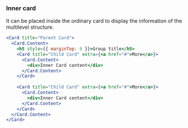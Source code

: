 <demo>

### Inner card

It can be placed inside the ordinary card to display the information of the multilevel structure. 

```jsx live
<Card title="Parent Card">
  <Card.Content>
    <h5 style={{ marginTop: 0 }}>Group title</h5>
    <Card title="Child Card" extra={<a href="#">More</a>}>
      <Card.Content>
        <div>Inner Card content</div>
      </Card.Content>
    </Card>
 
    <Card title="Child Card" extra={<a href="#">More</a>}>
      <Card.Content>
        <div>Inner Card content</div>
      </Card.Content>
    </Card>
  </Card.Content>
</Card>
```

</demo>

